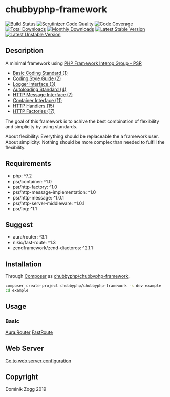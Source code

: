 # chubbyphp-framework

[![Build Status](https://api.travis-ci.org/chubbyphp/chubbyphp-framework.png?branch=master)](https://travis-ci.org/chubbyphp/chubbyphp-framework)
[![Scrutinizer Code Quality](https://scrutinizer-ci.com/g/chubbyphp/chubbyphp-framework/badges/quality-score.png?b=master)](https://scrutinizer-ci.com/g/chubbyphp/chubbyphp-framework/?branch=master)
[![Code Coverage](https://scrutinizer-ci.com/g/chubbyphp/chubbyphp-framework/badges/coverage.png?b=master)](https://scrutinizer-ci.com/g/chubbyphp/chubbyphp-framework/?branch=master)
[![Total Downloads](https://poser.pugx.org/chubbyphp/chubbyphp-framework/downloads.png)](https://packagist.org/packages/chubbyphp/chubbyphp-framework)
[![Monthly Downloads](https://poser.pugx.org/chubbyphp/chubbyphp-framework/d/monthly)](https://packagist.org/packages/chubbyphp/chubbyphp-framework)
[![Latest Stable Version](https://poser.pugx.org/chubbyphp/chubbyphp-framework/v/stable.png)](https://packagist.org/packages/chubbyphp/chubbyphp-framework)
[![Latest Unstable Version](https://poser.pugx.org/chubbyphp/chubbyphp-framework/v/unstable)](https://packagist.org/packages/chubbyphp/chubbyphp-framework)

## Description

A minimal framework using [PHP Framework Interop Group - PSR][1]

 * [Basic Coding Standard (1)][2]
 * [Coding Style Guide (2)][3]
 * [Logger Interface (3)][4]
 * [Autoloading Standard (4)][5]
 * [HTTP Message Interface (7)][6]
 * [Container Interface (11)][7]
 * [HTTP Handlers (15)][8]
 * [HTTP Factories (17)][9]

The goal of this framework is to achive the best combination of flexibility and simplicity by using standards.

About flexibility: Everything should be replaceable the a framework user.
About simplicity: Nothing should be more complex than needed to fulfill the flexibility.

## Requirements

 * php: ^7.2
 * psr/container: ^1.0
 * psr/http-factory: ^1.0
 * psr/http-message-implementation: ^1.0
 * psr/http-message: ^1.0.1
 * psr/http-server-middleware: ^1.0.1
 * psr/log: ^1.1

## Suggest

 * aura/router: ^3.1
 * nikic/fast-route: ^1.3
 * zendframework/zend-diactoros: ^2.1.1

## Installation

Through [Composer](http://getcomposer.org) as [chubbyphp/chubbyphp-framework][20].

```sh
composer create-project chubbyphp/chubbyphp-framework -s dev example
cd example
```

## Usage

### Basic

[Aura.Router][30]
[FastRoute][31]

## Web Server

[Go to web server configuration][50]

## Copyright

Dominik Zogg 2019

[1]: https://www.php-fig.org/psr/

[2]: https://www.php-fig.org/psr/psr-1
[3]: https://www.php-fig.org/psr/psr-2
[4]: https://www.php-fig.org/psr/psr-3
[5]: https://www.php-fig.org/psr/psr-4
[6]: https://www.php-fig.org/psr/psr-7
[7]: https://www.php-fig.org/psr/psr-11
[8]: https://www.php-fig.org/psr/psr-15
[9]: https://www.php-fig.org/psr/psr-17

[20]: https://packagist.org/packages/chubbyphp/chubbyphp-framework

[30]: doc/usage/basic/aurarouter.md
[31]: doc/usage/basic/fastroute.md

[50]: doc/webserver.md
